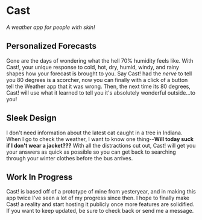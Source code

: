 # Cast
*A weather app for people with skin!*

## Personalized Forecasts
Gone are the days of wondering what the hell 70% humidity feels like. With Cast!, your unique response to cold, hot, dry, humid, windy, and rainy shapes how your forecast is brought to you. Say Cast! had the *nerve* to tell you 80 degrees is a scorcher, now you can finally with a click of a button tell the Weather app that it was wrong. Then, the next time its 80 degrees, Cast! will use what it learned to tell you it's absolutely wonderful outside...to you!

## Sleek Design
I don't need information about the latest cat caught in a tree in Indiana. When I go to check the weather, I want to know one thing--**Will today suck if I don't wear a jacket???** With all the distractions cut out, Cast! will get you your answers as quick as possible so you can get back to searching through your winter clothes before the bus arrives.

## Work In Progress
Cast! is based off of a prototype of mine from yesteryear, and in making this app twice I've seen a lot of my progress since then. I hope to finally make Cast! a reality and start hosting it publicly once more features are solidified. If you want to keep updated, be sure to check back or send me a message.

